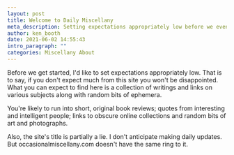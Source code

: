 ```yaml
---
layout: post
title: Welcome to Daily Miscellany
meta_description: Setting expectations appropriately low before we even get started.
author: ken_booth
date: 2021-06-02 14:55:43
intro_paragraph: ""
categories: Miscellany About
---
```

Before we get started, I'd like to set expectations appropriately low. That is to say, if you don't expect much from this site you won't be disappointed. What you can expect to find here is a collection of writings and links on various subjects along with random bits of ephemera.

You're likely to run into short, original book reviews; quotes from interesting and intelligent people; links to obscure online collections and random bits of art and photographs.

Also, the site's title is partially a lie. I don't anticipate making daily updates. But occasionalmiscellany.com doesn't have the same ring to it.